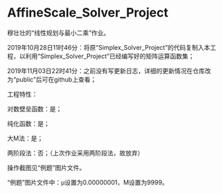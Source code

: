 # AffineScale_Solver_Project
穆壮壮的“线性规划与最小二乘”作业。

2019年10月28日11时46分：将原“Simplex_Solver_Project”的代码复制入本工程，以利用“Simplex_Solver_Project”已经编写好的矩阵运算函数集；

2019年11月03日22时41分：之前没有写更新日志，详细的更新情况在仓库改为“public”后可在github上查看；


工程特性：

对数壁垒函数：是；

纯化函数：是；

大M法：是；

两阶段法：否；（上次作业采用两阶段法，故放弃）


操作截图见“例题”图片文件。

“例题”图片文件中：μ设置为0.00000001，M设置为9999。